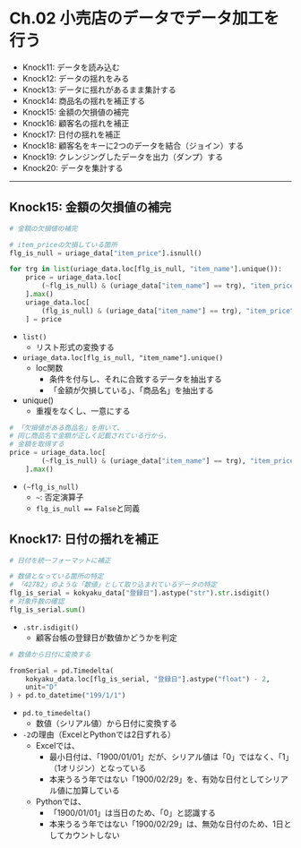 # Ch.02 小売店のデータでデータ加工を行う

- Knock11: データを読み込む
- Knock12: データの揺れをみる
- Knock13: データに揺れがあるまま集計する
- Knock14: 商品名の揺れを補正する
- Knock15: 金額の欠損値の補完
- Knock16: 顧客名の揺れを補正
- Knock17: 日付の揺れを補正
- Knock18: 顧客名をキーに2つのデータを結合（ジョイン）する
- Knock19: クレンジングしたデータを出力（ダンプ）する
- Knock20: データを集計する

---

## Knock15: 金額の欠損値の補完

```python
# 金額の欠損値の補完

# item_priceの欠損している箇所
flg_is_null = uriage_data["item_price"].isnull()

for trg in list(uriage_data.loc[flg_is_null, "item_name"].unique()):
    price = uriage_data.loc[
        (~flg_is_null) & (uriage_data["item_name"] == trg), "item_price"
    ].max()
    uriage_data.loc[
        (flg_is_null) & (uriage_data["item_name"] == trg), "item_price"
    ] = price
```

- `list()`
  - リスト形式の変換する
- `uriage_data.loc[flg_is_null, "item_name"].unique()`
  - loc関数
    - 条件を付与し、それに合致するデータを抽出する
    - 「金額が欠損している」、「商品名」を抽出する
- unique()
  - 重複をなくし、一意にする

```python
# 「欠損値がある商品名」を用いて、
# 同じ商品名で金額が正しく記載されている行から、
# 金額を取得する
price = uriage_data.loc[
        (~flg_is_null) & (uriage_data["item_name"] == trg), "item_price"
    ].max()
```

- `(~flg_is_null)`
  - `~`: 否定演算子
  - `flg_is_null == False`と同義

## Knock17: 日付の揺れを補正

```python
# 日付を統一フォーマットに補正

# 数値となっている箇所の特定
# 「42782」のような「数値」として取り込まれているデータの特定
flg_is_serial = kokyaku_data["登録日"].astype("str").str.isdigit()
# 対象件数の確認
flg_is_serial.sum()
```

- `.str.isdigit()`
  - 顧客台帳の登録日が数値かどうかを判定

```python
# 数値から日付に変換する

fromSerial = pd.Timedelta(
    kokyaku_data.loc[flg_is_serial, "登録日"].astype("float") - 2,
    unit="D"
) + pd.to_datetime("199/1/1")
```

- `pd.to_timedelta()`
  - 数値（シリアル値）から日付に変換する
- `-2`の理由（ExcelとPythonでは2日ずれる）
  - Excelでは、
    - 最小日付は、「1900/01/01」だが、シリアル値は「0」ではなく、「1」（1オリジン）となっている
    - 本来うるう年ではない「1900/02/29」を、有効な日付としてシリアル値に加算している
  - Pythonでは、
    - 「1900/01/01」は当日のため、「0」と認識する
    - 本来うるう年ではない「1900/02/29」は、無効な日付のため、1日としてカウントしない
